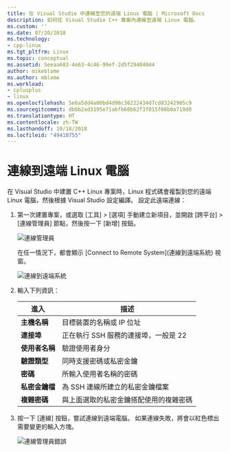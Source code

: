 ```yaml
---
title: 在 Visual Studio 中連線至您的遠端 Linux 電腦 | Microsoft Docs
description: 如何從 Visual Studio C++ 專案內連線至遠端 Linux 電腦。
ms.custom: ''
ms.date: 07/20/2018
ms.technology:
- cpp-linux
ms.tgt_pltfrm: Linux
ms.topic: conceptual
ms.assetid: 5eeaa683-4e63-4c46-99ef-2d5f294040d4
author: mikeblome
ms.author: mblome
ms.workload:
- cplusplus
- linux
ms.openlocfilehash: 5e6a5dd4a00bd4d98c36222434d7cd83242905c9
ms.sourcegitcommit: db6b2ad3195e71abfb60b62f3f015f08b0a719d0
ms.translationtype: HT
ms.contentlocale: zh-TW
ms.lasthandoff: 10/18/2018
ms.locfileid: "49410755"
---
```

# <a name="connect-to-your-remote-linux-computer"></a>連線到遠端 Linux 電腦

在 Visual Studio 中建置 C++ Linux 專案時，Linux 程式碼會複製到您的遠端 Linux 電腦，然後根據 Visual Studio 設定編譯。 設定此遠端連線：

1. 第一次建置專案，或選取 [工具] > [選項] 手動建立新項目，並開啟 [跨平台] > [連線管理員] 節點，然後按一下 [新增] 按鈕。

   ![連線管理員](media/settings_connectionmanager.png)

   在任一情況下，都會顯示 [Connect to Remote System]\(連線到遠端系統) 視窗。
   
   ![連線到遠端系統](media/connect.png)

1. 輸入下列資訊：

   | 進入 | 描述
   | ----- | ---
   | **主機名稱**           | 目標裝置的名稱或 IP 位址
   | **連接埠**                | 正在執行 SSH 服務的連接埠，一般是 22
   | **使用者名稱**           | 驗證使用者身分
   | **驗證類型** | 同時支援密碼或私密金鑰
   | **密碼**            | 所輸入使用者名稱的密碼
   | **私密金鑰檔**    | 為 SSH 連線所建立的私密金鑰檔案
   | **複雜密碼**          | 與上面選取的私密金鑰搭配使用的複雜密碼

1. 按一下 [連線] 按鈕，嘗試連線到遠端電腦。  如果連線失敗，將會以紅色標出需要變更的輸入方塊。

   ![連線管理員錯誤](media/settings_connectionmanagererror.png)